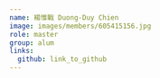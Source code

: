 ```yaml
---
name: 楊惟戰 Duong-Duy Chien 
image: images/members/605415156.jpg 
role: master
group: alum
links:
  github: link_to_github 
---
```

